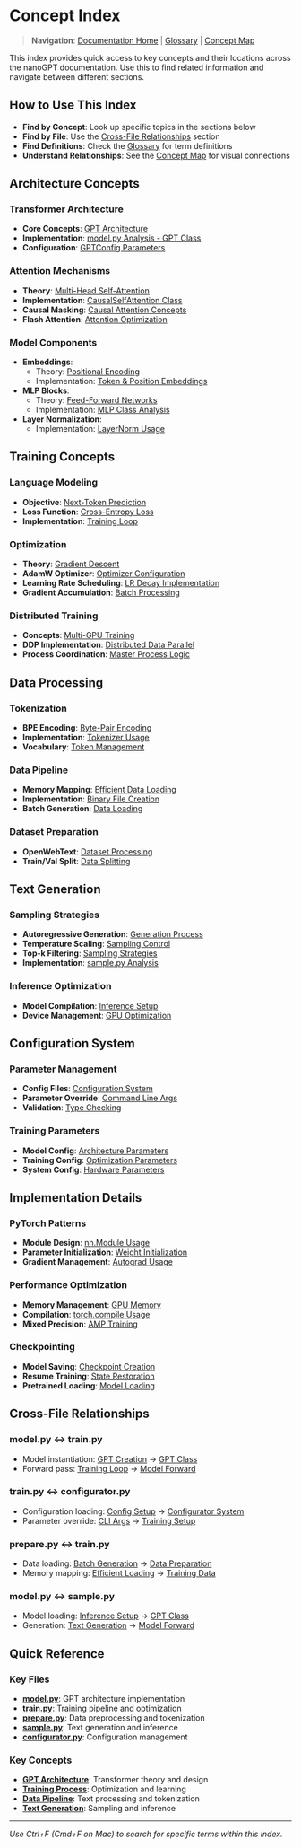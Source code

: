 # Concept Index

> **Navigation**: [Documentation Home](README.md) | [Glossary](glossary.md) | [Concept Map](concept-map.md)

This index provides quick access to key concepts and their locations across the nanoGPT documentation. Use this to find related information and navigate between different sections.

## How to Use This Index

- **Find by Concept**: Look up specific topics in the sections below
- **Find by File**: Use the [Cross-File Relationships](#cross-file-relationships) section
- **Find Definitions**: Check the [Glossary](glossary.md) for term definitions
- **Understand Relationships**: See the [Concept Map](concept-map.md) for visual connections

## Architecture Concepts

### Transformer Architecture
- **Core Concepts**: [GPT Architecture](concepts/gpt-architecture.md#transformer-architecture-foundation)
- **Implementation**: [model.py Analysis - GPT Class](code-analysis/model-py-analysis.md#gpt-model-class-structure)
- **Configuration**: [GPTConfig Parameters](code-analysis/model-py-analysis.md#gptconfig-dataclass)

### Attention Mechanisms
- **Theory**: [Multi-Head Self-Attention](concepts/gpt-architecture.md#multi-head-self-attention)
- **Implementation**: [CausalSelfAttention Class](code-analysis/model-py-analysis.md#causalselfattention-implementation)
- **Causal Masking**: [Causal Attention Concepts](concepts/gpt-architecture.md#causal-self-attention)
- **Flash Attention**: [Attention Optimization](code-analysis/model-py-analysis.md#flash-attention-optimization)

### Model Components
- **Embeddings**: 
  - Theory: [Positional Encoding](concepts/gpt-architecture.md#positional-encoding)
  - Implementation: [Token & Position Embeddings](code-analysis/model-py-analysis.md#embedding-layers)
- **MLP Blocks**:
  - Theory: [Feed-Forward Networks](concepts/gpt-architecture.md#feed-forward-networks)
  - Implementation: [MLP Class Analysis](code-analysis/model-py-analysis.md#mlp-feed-forward-block)
- **Layer Normalization**:
  - Implementation: [LayerNorm Usage](code-analysis/model-py-analysis.md#layer-normalization)

## Training Concepts

### Language Modeling
- **Objective**: [Next-Token Prediction](concepts/training-process.md#next-token-prediction)
- **Loss Function**: [Cross-Entropy Loss](concepts/training-process.md#cross-entropy-loss)
- **Implementation**: [Training Loop](code-analysis/train-py-analysis.md#training-loop-implementation)

### Optimization
- **Theory**: [Gradient Descent](concepts/training-process.md#gradient-descent-and-optimization)
- **AdamW Optimizer**: [Optimizer Configuration](code-analysis/train-py-analysis.md#optimizer-setup)
- **Learning Rate Scheduling**: [LR Decay Implementation](code-analysis/train-py-analysis.md#learning-rate-scheduling)
- **Gradient Accumulation**: [Batch Processing](code-analysis/train-py-analysis.md#gradient-accumulation)

### Distributed Training
- **Concepts**: [Multi-GPU Training](concepts/training-process.md#distributed-training)
- **DDP Implementation**: [Distributed Data Parallel](code-analysis/train-py-analysis.md#distributed-training-setup)
- **Process Coordination**: [Master Process Logic](code-analysis/train-py-analysis.md#master-process-coordination)

## Data Processing

### Tokenization
- **BPE Encoding**: [Byte-Pair Encoding](concepts/data-pipeline.md#tokenization-concepts)
- **Implementation**: [Tokenizer Usage](code-analysis/prepare-py-analysis.md#tokenization-pipeline)
- **Vocabulary**: [Token Management](code-analysis/prepare-py-analysis.md#vocabulary-handling)

### Data Pipeline
- **Memory Mapping**: [Efficient Data Loading](concepts/data-pipeline.md#memory-optimization)
- **Implementation**: [Binary File Creation](code-analysis/prepare-py-analysis.md#binary-file-generation)
- **Batch Generation**: [Data Loading](code-analysis/prepare-py-analysis.md#batch-processing)

### Dataset Preparation
- **OpenWebText**: [Dataset Processing](code-analysis/prepare-py-analysis.md#openwebtext-preparation)
- **Train/Val Split**: [Data Splitting](code-analysis/prepare-py-analysis.md#dataset-splitting)

## Text Generation

### Sampling Strategies
- **Autoregressive Generation**: [Generation Process](concepts/text-generation-algorithms.md#autoregressive-generation)
- **Temperature Scaling**: [Sampling Control](concepts/text-generation-algorithms.md#temperature-scaling)
- **Top-k Filtering**: [Sampling Strategies](concepts/text-generation-algorithms.md#top-k-sampling)
- **Implementation**: [sample.py Analysis](code-analysis/sample-py-analysis.md#text-generation-pipeline)

### Inference Optimization
- **Model Compilation**: [Inference Setup](code-analysis/sample-py-analysis.md#model-compilation)
- **Device Management**: [GPU Optimization](code-analysis/sample-py-analysis.md#device-selection)

## Configuration System

### Parameter Management
- **Config Files**: [Configuration System](code-analysis/configurator-py-analysis.md#configuration-system)
- **Parameter Override**: [Command Line Args](code-analysis/configurator-py-analysis.md#parameter-override-system)
- **Validation**: [Type Checking](code-analysis/configurator-py-analysis.md#parameter-validation)

### Training Parameters
- **Model Config**: [Architecture Parameters](code-analysis/configuration-parameter-reference.md#model-parameters)
- **Training Config**: [Optimization Parameters](code-analysis/configuration-parameter-reference.md#training-parameters)
- **System Config**: [Hardware Parameters](code-analysis/configuration-parameter-reference.md#system-parameters)

## Implementation Details

### PyTorch Patterns
- **Module Design**: [nn.Module Usage](code-analysis/model-py-analysis.md#pytorch-module-patterns)
- **Parameter Initialization**: [Weight Initialization](code-analysis/model-py-analysis.md#parameter-initialization)
- **Gradient Management**: [Autograd Usage](code-analysis/train-py-analysis.md#gradient-computation)

### Performance Optimization
- **Memory Management**: [GPU Memory](code-analysis/train-py-analysis.md#memory-optimization)
- **Compilation**: [torch.compile Usage](code-analysis/train-py-analysis.md#model-compilation)
- **Mixed Precision**: [AMP Training](code-analysis/train-py-analysis.md#automatic-mixed-precision)

### Checkpointing
- **Model Saving**: [Checkpoint Creation](code-analysis/train-py-analysis.md#checkpoint-management)
- **Resume Training**: [State Restoration](code-analysis/train-py-analysis.md#training-resumption)
- **Pretrained Loading**: [Model Loading](code-analysis/model-py-analysis.md#pretrained-model-loading)

## Cross-File Relationships

### model.py ↔ train.py
- Model instantiation: [GPT Creation](code-analysis/train-py-analysis.md#model-initialization) → [GPT Class](code-analysis/model-py-analysis.md#gpt-model-class-structure)
- Forward pass: [Training Loop](code-analysis/train-py-analysis.md#forward-pass) → [Model Forward](code-analysis/model-py-analysis.md#forward-pass-implementation)

### train.py ↔ configurator.py
- Configuration loading: [Config Setup](code-analysis/train-py-analysis.md#configuration-loading) → [Configurator System](code-analysis/configurator-py-analysis.md#configuration-system)
- Parameter override: [CLI Args](code-analysis/configurator-py-analysis.md#command-line-processing) → [Training Setup](code-analysis/train-py-analysis.md#parameter-initialization)

### prepare.py ↔ train.py
- Data loading: [Batch Generation](code-analysis/train-py-analysis.md#data-loading) → [Data Preparation](code-analysis/prepare-py-analysis.md#batch-processing)
- Memory mapping: [Efficient Loading](code-analysis/prepare-py-analysis.md#memory-mapped-files) → [Training Data](code-analysis/train-py-analysis.md#dataset-handling)

### model.py ↔ sample.py
- Model loading: [Inference Setup](code-analysis/sample-py-analysis.md#model-loading) → [GPT Class](code-analysis/model-py-analysis.md#gpt-model-class-structure)
- Generation: [Text Generation](code-analysis/sample-py-analysis.md#generation-loop) → [Model Forward](code-analysis/model-py-analysis.md#forward-pass-implementation)

## Quick Reference

### Key Files
- **[model.py](code-analysis/model-py-analysis.md)**: GPT architecture implementation
- **[train.py](code-analysis/train-py-analysis.md)**: Training pipeline and optimization
- **[prepare.py](code-analysis/prepare-py-analysis.md)**: Data preprocessing and tokenization
- **[sample.py](code-analysis/sample-py-analysis.md)**: Text generation and inference
- **[configurator.py](code-analysis/configurator-py-analysis.md)**: Configuration management

### Key Concepts
- **[GPT Architecture](concepts/gpt-architecture.md)**: Transformer theory and design
- **[Training Process](concepts/training-process.md)**: Optimization and learning
- **[Data Pipeline](concepts/data-pipeline.md)**: Text processing and tokenization
- **[Text Generation](concepts/text-generation-algorithms.md)**: Sampling and inference

---

*Use Ctrl+F (Cmd+F on Mac) to search for specific terms within this index.*